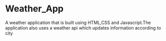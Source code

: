# Weather_App
A weather application that is built using HTML,CSS and Javascript.The application also uses a weather api which updates information according to city